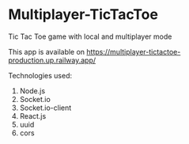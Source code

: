 # Multiplayer-TicTacToe
Tic Tac Toe game with local and multiplayer mode

This app is available on https://multiplayer-tictactoe-production.up.railway.app/

Technologies used:
1. Node.js
2. Socket.io
3. Socket.io-client
4. React.js
5. uuid
6. cors
